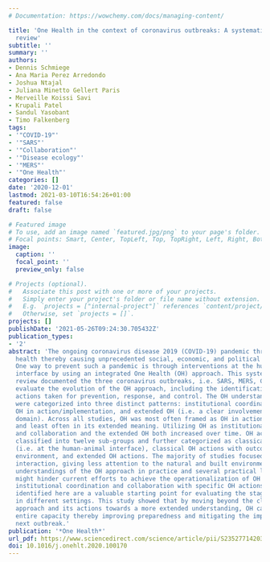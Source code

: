 ```yaml
---
# Documentation: https://wowchemy.com/docs/managing-content/

title: 'One Health in the context of coronavirus outbreaks: A systematic literature
  review'
subtitle: ''
summary: ''
authors:
- Dennis Schmiege
- Ana Maria Perez Arredondo
- Joshua Ntajal
- Juliana Minetto Gellert Paris
- Merveille Koissi Savi
- Krupali Patel
- Sandul Yasobant
- Timo Falkenberg
tags:
- '"COVID-19"'
- '"SARS"'
- '"Collaboration"'
- '"Disease ecology"'
- '"MERS"'
- '"One Health"'
categories: []
date: '2020-12-01'
lastmod: 2021-03-10T16:54:26+01:00
featured: false
draft: false

# Featured image
# To use, add an image named `featured.jpg/png` to your page's folder.
# Focal points: Smart, Center, TopLeft, Top, TopRight, Left, Right, BottomLeft, Bottom, BottomRight.
image:
  caption: ''
  focal_point: ''
  preview_only: false

# Projects (optional).
#   Associate this post with one or more of your projects.
#   Simply enter your project's folder or file name without extension.
#   E.g. `projects = ["internal-project"]` references `content/project/deep-learning/index.md`.
#   Otherwise, set `projects = []`.
projects: []
publishDate: '2021-05-26T09:24:30.705432Z'
publication_types:
- '2'
abstract: 'The ongoing coronavirus disease 2019 (COVID-19) pandemic threatens global
  health thereby causing unprecedented social, economic, and political disruptions.
  One way to prevent such a pandemic is through interventions at the human-animal-environment
  interface by using an integrated One Health (OH) approach. This systematic literature
  review documented the three coronavirus outbreaks, i.e. SARS, MERS, COVID-19, to
  evaluate the evolution of the OH approach, including the identification of key OH
  actions taken for prevention, response, and control. The OH understandings identified
  were categorized into three distinct patterns: institutional coordination and collaboration,
  OH in action/implementation, and extended OH (i.e. a clear involvement of the environmental
  domain). Across all studies, OH was most often framed as OH in action/implementation
  and least often in its extended meaning. Utilizing OH as institutional coordination
  and collaboration and the extended OH both increased over time. OH actions were
  classified into twelve sub-groups and further categorized as classical OH actions
  (i.e. at the human-animal interface), classical OH actions with outcomes to the
  environment, and extended OH actions. The majority of studies focused on human-animal
  interaction, giving less attention to the natural and built environment. Different
  understandings of the OH approach in practice and several practical limitations
  might hinder current efforts to achieve the operationalization of OH by combining
  institutional coordination and collaboration with specific OH actions. The actions
  identified here are a valuable starting point for evaluating the stage of OH development
  in different settings. This study showed that by moving beyond the classical OH
  approach and its actions towards a more extended understanding, OH can unfold its
  entire capacity thereby improving preparedness and mitigating the impacts of the
  next outbreak.'
publication: '*One Health*'
url_pdf: https://www.sciencedirect.com/science/article/pii/S2352771420302718
doi: 10.1016/j.onehlt.2020.100170
---
```

